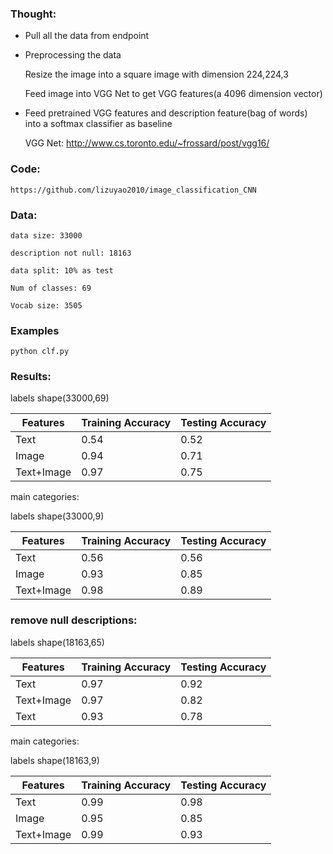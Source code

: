 ### Thought:
* Pull all the data from endpoint
* Preprocessing the data 

 	Resize the image into a square image with dimension 224,224,3 

	Feed image into VGG Net to get VGG features(a 4096 dimension vector) 

* Feed pretrained VGG features and description feature(bag of words) into a softmax classifier as baseline

	VGG Net: http://www.cs.toronto.edu/~frossard/post/vgg16/

### Code:
	https://github.com/lizuyao2010/image_classification_CNN

### Data:
	
	data size: 33000

	description not null: 18163

	data split: 10% as test 

	Num of classes: 69 

	Vocab size: 3505 

### Examples


```
python clf.py
```

### Results:

labels shape(33000,69)

Features	|  Training Accuracy  |  Testing Accuracy  
------------|---------------------|-------------------
Text     	|  0.54	              |  0.52		          
Image     	|  0.94               |  0.71		          
Text+Image  |  0.97               |  0.75		       

main categories:

labels shape(33000,9)

Features	|  Training Accuracy  |  Testing Accuracy  
------------|---------------------|-------------------
Text     	|  0.56	              |  0.56		          
Image     	|  0.93               |  0.85		          
Text+Image  |  0.98               |  0.89		

### remove null descriptions:

labels shape(18163,65)

Features	|  Training Accuracy  |  Testing Accuracy  
------------|---------------------|-------------------
Text        | 0.97     			  |  0.92
Text+Image  | 0.97                |  0.82		 
Text        | 0.93     			  |  0.78

main categories:

labels shape(18163,9)

Features	|  Training Accuracy  |  Testing Accuracy  
------------|---------------------|-------------------
Text     	|  0.99	              |  0.98		          
Image     	|  0.95               |  0.85		          
Text+Image  |  0.99               |  0.93	
